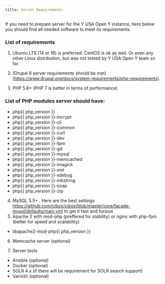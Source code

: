 ```yaml
---
title: Server Requirements
---
```


If you need to prepare server for the Y USA Open Y instance, here below you should find all needed software to meet its requirements.

### List of requirements

1. Ubuntu LTS (14 or 16) is preferred. CentOS is ok as well. Or even any other Linux distribution, but was not tested by Y USA Open Y team so far.

2. (Drupal 8 server requirements should be met)[https://www.drupal.org/docs/system-requirements/php-requirements].

3. PHP 5.6+ (PHP 7 is better in terms of performance)

### List of PHP modules server should have:

  - php{{ php_version }}
  - php{{ php_version }}-mcrypt
  - php{{ php_version }}-cli
  - php{{ php_version }}-common
  - php{{ php_version }}-curl
  - php{{ php_version }}-dev
  - php{{ php_version }}-fpm
  - php{{ php_version }}-gd
  - php{{ php_version }}-mysql
  - php{{ php_version }}-memcached
  - php{{ php_version }}-imagick
  - php{{ php_version }}-xml
  - php{{ php_version }}-xdebug
  - php{{ php_version }}-mbstring
  - php{{ php_version }}-soap
  - php{{ php_version }}-zip


4. MySQL 5.5+ . Here are the best settings https://github.com/cibox/cibox/blob/master/core/facade-mysql/defaults/main.yml to get it fast and furious
5. Apache 2 with mod-php (preffered for stability) or nginx with php-fpm (better for speed and scalability)
  - libapache2-mod-php{{ php_version }}
6. Memcache server (optional)

7.  Server tools
 * Ansible (optional)
 * Docker (optional)
 * SOLR 4.x (if there will be requirement for SOLR search support)
 * Varnish (optional)
